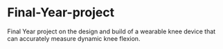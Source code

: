 # Final-Year-project
Final Year project on the design and build of a wearable knee device that can accurately measure dynamic knee flexion.
